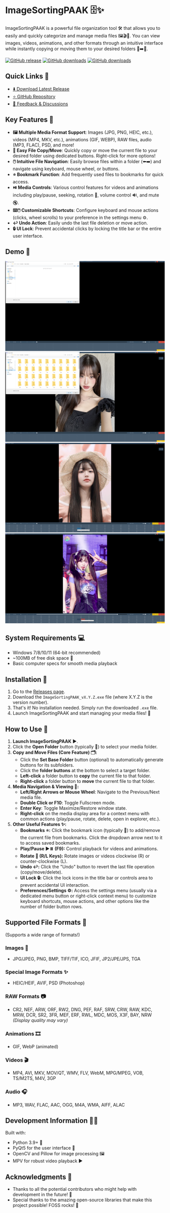 # ImageSortingPAAK 🗄️✨

ImageSortingPAAK is a powerful file organization tool 🛠️ that allows you to easily and quickly categorize and manage media files 🖼️🎬🎵. You can view images, videos, animations, and other formats through an intuitive interface while instantly copying or moving them to your desired folders 📁➡️📁.

[![GitHub release](https://img.shields.io/github/release/htpaak/ImageSortingPAAK.svg?logo=github)](https://github.com/htpaak/ImageSortingPAAK/releases/latest)
[![GitHub downloads](https://img.shields.io/github/downloads/htpaak/ImageSortingPAAK/latest/total.svg?logo=github)](https://github.com/htpaak/ImageSortingPAAK/releases/latest)
[![GitHub downloads](https://img.shields.io/github/downloads/htpaak/ImageSortingPAAK/total.svg?logo=github)](https://github.com/htpaak/ImageSortingPAAK/releases)

## Quick Links 🔗

- [⬇️ Download Latest Release](https://github.com/htpaak/ImageSortingPAAK/releases/latest)
- [⭐ GitHub Repository](https://github.com/htpaak/ImageSortingPAAK)
- [💬 Feedback & Discussions](https://github.com/htpaak/ImageSortingPAAK/discussions)

## Key Features 🌟

- **🖼️ Multiple Media Format Support**: Images (JPG, PNG, HEIC, etc.), videos (MP4, MKV, etc.), animations (GIF, WEBP), RAW files, audio (MP3, FLAC), PSD, and more!
- **📁 Easy File Copy/Move**: Quickly copy or move the current file to your desired folder using dedicated buttons. Right-click for more options!
- **🖱️ Intuitive File Navigation**: Easily browse files within a folder (⬅️➡️) and navigate using keyboard, mouse wheel, or buttons.
- **⭐ Bookmark Function**: Add frequently used files to bookmarks for quick access.
- **⏯️ Media Controls**: Various control features for videos and animations including play/pause, seeking, rotation 🔄, volume control 🔊, and mute 🔇.
- **⌨️🖱️ Customizable Shortcuts**: Configure keyboard and mouse actions (clicks, wheel scrolls) to your preference in the settings menu ⚙️.
- **↩️ Undo Action**: Easily undo the last file deletion or move action.
- **🔒 UI Lock**: Prevent accidental clicks by locking the title bar or the entire user interface.

## Demo 📸

![ImageSortingPAAK Basic Screen](assets/Demo_1.png)
![ImageSortingPAAK Interface](assets/Demo_2.png)
![ImageSortingPAAK Video Player](assets/Demo_3.png)
![ImageSortingPAAK File Browser](assets/Demo_4.png)

## System Requirements 💻

- Windows 7/8/10/11 (64-bit recommended)
- ~100MB of free disk space 💾
- Basic computer specs for smooth media playback

## Installation 🚀

1.  Go to the [Releases page](https://github.com/htpaak/ImageSortingPAAK/releases/latest).
2.  Download the `ImageSortingPAAK_vX.Y.Z.exe` file (where X.Y.Z is the version number).
3.  That's it! No installation needed. Simply run the downloaded `.exe` file.
4.  Launch ImageSortingPAAK and start managing your media files! 🎉

## How to Use 📖

1.  **Launch ImageSortingPAAK** ▶️.
2.  Click the **Open Folder** button (typically 📂) to select your media folder.
3.  **Copy and Move Files (Core Feature) 🗂️:**
    *   Click the **Set Base Folder** button (optional) to automatically generate buttons for its subfolders.
    *   Click the **folder buttons** at the bottom to select a target folder.
    *   **Left-click** a folder button to **copy** the current file to that folder.
    *   **Right-click** a folder button to **move** the current file to that folder.
4.  **Media Navigation & Viewing 👀:**
    *   **Left/Right Arrows or Mouse Wheel**: Navigate to the Previous/Next media file.
    *   **Double Click or F10**: Toggle Fullscreen mode.
    *   **Enter Key**: Toggle Maximize/Restore window state.
    *   **Right-click** on the media display area for a context menu with common actions (play/pause, rotate, delete, open in explorer, etc.).
5.  **Other Useful Features ✨:**
    *   **Bookmarks ⭐:** Click the bookmark icon (typically 🔖) to add/remove the current file from bookmarks. Click the dropdown arrow next to it to access saved bookmarks.
    *   **Play/Pause ▶️⏸️ (F9):** Control playback for videos and animations.
    *   **Rotate 🔄 (R/L Keys):** Rotate images or videos clockwise (R) or counter-clockwise (L).
    *   **Undo ↩️:** Click the "Undo" button to revert the last file operation (copy/move/delete).
    *   **UI Lock 🔒:** Click the lock icons in the title bar or controls area to prevent accidental UI interaction.
    *   **Preferences/Settings ⚙️:** Access the settings menu (usually via a dedicated menu button or right-click context menu) to customize keyboard shortcuts, mouse actions, and other options like the number of folder button rows.

## Supported File Formats 📄

(Supports a wide range of formats!)

### Images 🌄

-   JPG/JPEG, PNG, BMP, TIFF/TIF, ICO, JFIF, JP2/JPE/JPS, TGA

### Special Image Formats ✨

-   HEIC/HEIF, AVIF, PSD (Photoshop)

### RAW Formats 📷

-   CR2, NEF, ARW, ORF, RW2, DNG, PEF, RAF, SRW, CRW, RAW, KDC, MRW, DCR, SR2, 3FR, MEF, ERF, RWL, MDC, MOS, X3F, BAY, NRW *(Display quality may vary)*

### Animations 🎞️

-   GIF, WebP (animated)

### Videos 🎬

-   MP4, AVI, MKV, MOV/QT, WMV, FLV, WebM, MPG/MPEG, VOB, TS/M2TS, M4V, 3GP

### Audio 🎧

-   MP3, WAV, FLAC, AAC, OGG, M4A, WMA, AIFF, ALAC

## Development Information 👨‍💻

Built with:
-   Python 3.9+ 🐍
-   PyQt5 for the user interface 🎨
-   OpenCV and Pillow for image processing 🖼️
-   MPV for robust video playback ▶️

## Acknowledgments 🙏

-   Thanks to all the potential contributors who might help with development in the future! 💖
-   Special thanks to the amazing open-source libraries that make this project possible!  FOSS rocks! 🤘
